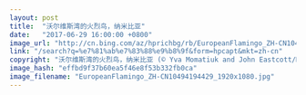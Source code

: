 ```yaml
---
layout: post
title:  "沃尔维斯湾的火烈鸟，纳米比亚"
date:   "2017-06-29 16:00:00 +0800"
image_url: "http://cn.bing.com/az/hprichbg/rb/EuropeanFlamingo_ZH-CN10494194429_1920x1080.jpg"
link: "/search?q=%e7%81%ab%e7%83%88%e9%b8%9f&form=hpcapt&mkt=zh-cn"
copyright: "沃尔维斯湾的火烈鸟，纳米比亚 (© Yva Momatiuk and John Eastcott/Minden Pictures)"
image_hash: "effbd9f37b60ea5f46e8f53b332fb0ca"
image_filename: "EuropeanFlamingo_ZH-CN10494194429_1920x1080.jpg"
---
```

